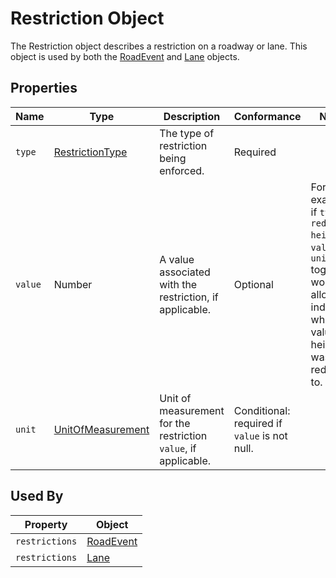 # Restriction Object
The Restriction object describes a restriction on a roadway or lane. This object is used by both the [RoadEvent](/spec-content/objectsRoadEvent.md) and [Lane](/spec-content/objects/Lane.md) objects.

## Properties
Name | Type | Description | Conformance | Notes
--- | --- | --- | --- | ---
`type` | [RestrictionType](/spec-content/enumerated-types/RestrictionType.md) | The type of restriction being enforced. | Required |
`value` | Number | A value associated with the restriction, if applicable. | Optional | For example, if `type` is `reduced-height`, `value` and `unit` together would allow indicating what value the height was reduced to.
`unit` | [UnitOfMeasurement](/spec-content/enumerated-types/UnitOfMeasurement.md) | Unit of measurement for the restriction `value`, if applicable. | Conditional: required if `value` is not null. |
 
## Used By
Property | Object
--- | ---
`restrictions` | [RoadEvent](/spec-content/objects/RoadEvent.md)
`restrictions` | [Lane](/spec-content/objects/Lane.md)
